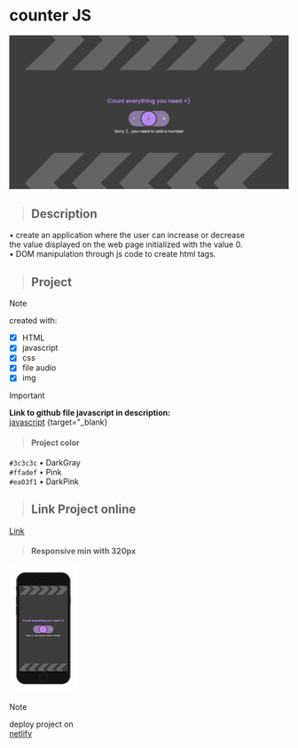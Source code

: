 # counter JS


![Project Img](assets/img/github.png)

> ## **Description**

• create an application where the user can increase or decrease <br>
the value displayed on the web page initialized with the value 0.<br>
• DOM manipulation through js code to create html tags.



> ## **Project**


> [!NOTE]
> created with:

- [x] HTML
- [x] javascript
- [x] css
- [x] file audio
- [x] img

> [!IMPORTANT]
**Link to github file javascript in description:**<br>
[javascript](https://github.com/AleShini92/counter/blob/main/assets/js/counter.js) {target="_blank}

> #### **Project color**

`#3c3c3c`   • DarkGray<br>
`#ffadef`   • Pink <br>
`#ea03f1`   • DarkPink

> ## **Link Project online**

[Link](https://jscounternumber.netlify.app/)


> #### **Responsive min with 320px**
![image responsive min-with:320px](assets/img/responsive.png)


> [!NOTE]
> deploy project on<br>
[netlify](https://www.netlify.com/)